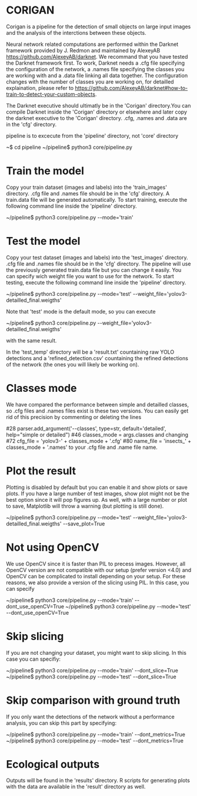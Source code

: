 # CORIGAN

Corigan is a pipeline for the detection of small objects on large input images and the analysis of the interctions between these objects.

Neural network related computations are performed within the Darknet framework provided by J. Redmon and maintained by AlexeyAB https://github.com/AlexeyAB/darknet. We recommand that you have tested the Darknet framework first.
To work, Darknet needs a .cfg file specifying the configuration of the network, a .names file specifying the classes you are working with and a .data file linking all data together. 
The configuration changes with the number of classes you are working on, for detailled explaination, please refer to https://github.com/AlexeyAB/darknet#how-to-train-to-detect-your-custom-objects. 

The Darknet executive should ultimatly be in the 'Corigan' directory.You can compile Darknet inside the 'Corigan' directory or elsewhere and later copy the darknet executive to the 'Corigan' directory.
.cfg, .names and .data are in the 'cfg' directory.


pipeline is to excecute from the 'pipeline' directory, not 'core' directory

~$ cd pipeline
~/pipeline$ python3 core/pipeline.py


# Train the model

Copy your train dataset (images and labels) into the 'train_images' directory.
.cfg file and .names file should be in the 'cfg' directory. A train.data file will be generated automatically.
To start training, execute the following command line inside the 'pipeline' directory.

~/pipeline$ python3 core/pipeline.py --mode='train'
 

# Test the model

Copy your test dataset (images and labels) into the 'test_images' directory.
.cfg file and .names file should be in the 'cfg' directory. The pipeline will use the previously generated train.data file but you can change it easily.
You can specify wich weight file you want to use for the network.
To start testing, execute the following command line inside the 'pipeline' directory.

~/pipeline$ python3 core/pipeline.py --mode='test' --weight_file='yolov3-detailled_final.weigths'

Note that 'test' mode is the default mode, so you can execute

~/pipeline$ python3 core/pipeline.py --weight_file='yolov3-detailled_final.weigths'

with the same result.

In the 'test_temp' directory will be a 'result.txt' countaining raw YOLO detections and a 'refined_detection.csv' countaining the refined detections of the network (the ones you will likely be working on).

# Classes mode

We have compared the performance between simple and detailled classes, so .cfg files and .names files exist is these two versions. You can easily get rid of this precision by commenting or deleting the lines 

#28 parser.add_argument('--classes', type=str, default='detailed', help="simple or detailed")
#46 classes_mode = args.classes
and changing
#72 cfg_file = 'yolov3-' + classes_mode + '.cfg'
#80 name_file = 'insects_' + classes_mode + '.names'
to your .cfg file and .name file name. 



# Plot the result

Plotting is disabled by default but you can enable it and show plots or save plots. If you have a large number of test images, show plot might not be the best option since it will pop figures up. As well, with a large number or plot to save, Matplotlib will throw a warning (but plotting is still done).

~/pipeline$ python3 core/pipeline.py --mode='test' --weight_file='yolov3-detailled_final.weigths' --save_plot=True

# Not using OpenCV

We use OpenCV since it is faster than PIL to precess images. However, all OpenCV version are not compatible with our setup (prefer version <4.0) and OpenCV can be complicated to install depending on your setup. For these reasons, we also provide a version of the slicing using PIL. In this case, you can specify

~/pipeline$ python3 core/pipeline.py --mode='train' --dont_use_openCV=True
~/pipeline$ python3 core/pipeline.py --mode='test' --dont_use_openCV=True


# Skip slicing

If you are not changing your dataset, you might want to skip slicing. In this case you can specifiy:

~/pipeline$ python3 core/pipeline.py --mode='train' --dont_slice=True
~/pipeline$ python3 core/pipeline.py --mode='test' --dont_slice=True

# Skip comparison with ground truth

If you only want the detections of the network without a performance analysis, you can skip this part by specifying:

~/pipeline$ python3 core/pipeline.py --mode='train' --dont_metrics=True
~/pipeline$ python3 core/pipeline.py --mode='test' --dont_metrics=True

# Ecological outputs

Outputs will be found in the 'results' directory.
R scripts for generating plots with the data are available in the 'result' directory as well.
